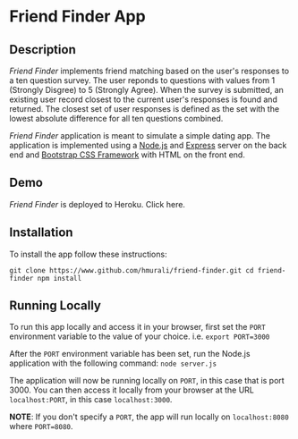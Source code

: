 # Friend Finder App
## Description
*Friend Finder* implements friend matching based on the user's responses to a ten question survey. The user reponds to questions with values from 1 (Strongly Disgree) to 5 (Strongly Agree). When the survey is submitted, an existing user record closest to the current user's responses is found and returned. The closest set of user responses is defined as the set with the lowest absolute difference for all ten questions combined. 

*Friend Finder* application is meant to simulate a simple dating app. The application is implemented using a [Node.js](https://nodejs.org/en/) and [Express](https://expressjs.com/) server on the back end and [Bootstrap CSS Framework](https://maxcdn.bootstrapcdn.com/bootstrap/3.3.6/css/bootstrap.min.css) with HTML on the front end. 

## Demo
*Friend Finder* is deployed to Heroku. Click here.

## Installation
To install the app follow these instructions:

`git clone https://www.github.com/hmurali/friend-finder.git
cd friend-finder
npm install`

## Running Locally
To run this app locally and access it in your browser, first set the `PORT` environment variable to the value of your choice. i.e. `export PORT=3000`

After the `PORT` environment variable has been set, run the Node.js application with the following command: `node server.js`

The application will now be running locally on `PORT`, in this case that is port 3000. You can then access it locally from your browser at the URL `localhost:PORT`, in this case `localhost:3000`. 

**NOTE**: If you don't specify a `PORT`, the app will run locally on `localhost:8080` where `PORT=8080`.
